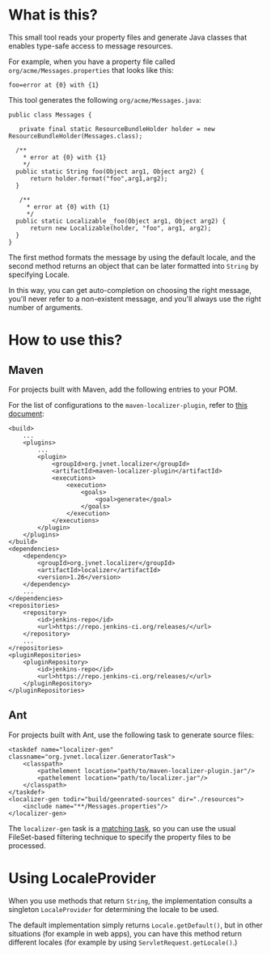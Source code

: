 
# What is this?

This small tool reads your property files and generate Java classes that enables type-safe access to message resources.

For example, when you have a property file called ````org/acme/Messages.properties```` that looks like this:

````
foo=error at {0} with {1}
````

This tool generates the following ````org/acme/Messages.java````:
````
public class Messages {  
     
   private final static ResourceBundleHolder holder = new ResourceBundleHolder(Messages.class);
   
  /**  
    * error at {0} with {1}  
    */  
  public static String foo(Object arg1, Object arg2) {  
      return holder.format("foo",arg1,arg2);  
  }  
     
   /**  
     * error at {0} with {1}  
     */  
  public static Localizable _foo(Object arg1, Object arg2) {  
      return new Localizable(holder, "foo", arg1, arg2);  
  }  
}
````

The first method formats the message by using the default locale, and the second method returns an object that can be later formatted into ````String```` by specifying Locale.

In this way, you can get auto-completion on choosing the right message, you'll never refer to a non-existent message, and you'll always use the right number of arguments.

# How to use this?
## Maven
For projects built with Maven, add the following entries to your POM.

For the list of configurations to the ````maven-localizer-plugin````, refer to [this document](https://github.com/AODocs/localizer/blob/master/maven-plugin/src/main/java/org/jvnet/localizer/GeneratorMojo.java):
````
<build>
    ...
    <plugins>
        ...
        <plugin>
            <groupId>org.jvnet.localizer</groupId>
            <artifactId>maven-localizer-plugin</artifactId>
            <executions>
                <execution>
                    <goals>
                        <goal>generate</goal>
                    </goals>
                </execution>
            </executions>
        </plugin>
    </plugins>
</build>
<dependencies>
    <dependency>
        <groupId>org.jvnet.localizer</groupId>
        <artifactId>localizer</artifactId>
        <version>1.26</version>
    </dependency>
    ...
</dependencies>
<repositories>
    <repository>
        <id>jenkins-repo</id>
        <url>https://repo.jenkins-ci.org/releases/</url>
    </repository>
    ...
</repositories>
<pluginRepositories>
    <pluginRepository>
        <id>jenkins-repo</id>
        <url>https://repo.jenkins-ci.org/releases/</url>
    </pluginRepository>
</pluginRepositories>
````

## Ant
For projects built with Ant, use the following task to generate source files:

```` 
<taskdef name="localizer-gen" classname="org.jvnet.localizer.GeneratorTask">
    <classpath>
        <pathelement location="path/to/maven-localizer-plugin.jar"/>
        <pathelement location="path/to/localizer.jar"/>
    </classpath>
</taskdef>
<localizer-gen todir="build/geenrated-sources" dir="./resources">
    <include name="**/Messages.properties"/>
</localizer-gen>
```` 

The ````localizer-gen```` task is a [matching task](http://ant.apache.org/manual/dirtasks.html), so you can use the usual FileSet-based filtering technique to specify the property files to be processed.

# Using LocaleProvider

When you use methods that return ````String````, the implementation consults a singleton ````LocaleProvider```` for determining the locale to be used.

The default implementation simply returns ````Locale.getDefault()````, but in other situations (for example in web apps), you can have this method return different locales (for example by using ````ServletRequest.getLocale()````.)